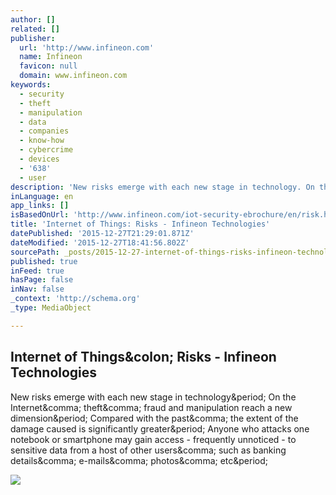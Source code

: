 ```yaml
---
author: []
related: []
publisher:
  url: 'http://www.infineon.com'
  name: Infineon
  favicon: null
  domain: www.infineon.com
keywords:
  - security
  - theft
  - manipulation
  - data
  - companies
  - know-how
  - cybercrime
  - devices
  - '638'
  - user
description: 'New risks emerge with each new stage in technology. On the Internet, theft, fraud and manipulation reach a new dimension. Compared with the past, the extent of the damage caused is significantly greater. Anyone who attacks one notebook or smartphone may gain access - frequently unnoticed - to sensitive data from a host of other users, such as banking details, e-mails, photos, etc.'
inLanguage: en
app_links: []
isBasedOnUrl: 'http://www.infineon.com/iot-security-ebrochure/en/risk.html'
title: 'Internet of Things: Risks - Infineon Technologies'
datePublished: '2015-12-27T21:29:01.871Z'
dateModified: '2015-12-27T18:41:56.802Z'
sourcePath: _posts/2015-12-27-internet-of-things-risks-infineon-technologies.md
published: true
inFeed: true
hasPage: false
inNav: false
_context: 'http://schema.org'
_type: MediaObject

---
```

<article style=""><h1>Internet of Things&amp;colon; Risks - Infineon Technologies</h1><p>New risks emerge with each new stage in technology&amp;period; On the Internet&amp;comma; theft&amp;comma; fraud and manipulation reach a new dimension&amp;period; Compared with the past&amp;comma; the extent of the damage caused is significantly greater&amp;period; Anyone who attacks one notebook or smartphone may gain access - frequently unnoticed - to sensitive data from a host of other users&amp;comma; such as banking details&amp;comma; e-mails&amp;comma; photos&amp;comma; etc&amp;period;</p><img src="http://www.infineon.com/iot-security-ebrochure/images/phone/iot_risks01_en.png" /></article>